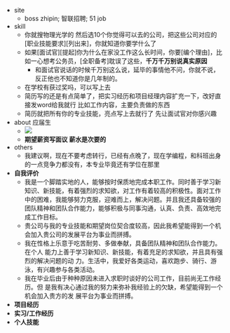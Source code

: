 - site
    - boss zhipin; 智联招聘; 51 job 
- skill
    - 你就搜物理光学的 然后选10个你觉得可以去的公司，把这些公司对应的[职业技能要求][列出来]，你就知道你要学什么了
    - 如果[面试官][提起]你为什么在家没工作这么长时间，你要[编个理由]，比如一心想考公务员，[全职备考]耽误了这些，__千万千万别说真实原因__
        - 和面试官说话的时候千万别这么说，延毕的事情他不问，你就不说，反正他也不知道你是几年制的。
    - 在学校有获过奖吗，可以写上去
    - 简历写的还是有点简单了，把实习经历和项目经理内容扩充一下，改好直接发word给我就行
比如工作内容，主要负责做的东西
    - 简历就把所有你的专业技能，亮点写上去就行了
先让面试官对你感兴趣
- about 应届生
    - ![](https://firebasestorage.googleapis.com/v0/b/firescript-577a2.appspot.com/o/imgs%2Fapp%2FXELiu-NovaKG%2FqezprdRVBC.png?alt=media&token=54a5e06e-9bf5-4235-b9c8-5850277c5b98)
    - __期望薪资写面议 薪水是次要的__
- others
    - 我建议啊，现在不要考虑转行，已经有点晚了，现在学编程，和科班出身的一点竞争力都没有，本专业毕竟还有学位在那里
- **自我评价**
    - 我是一个脚踏实地的人，能够按时保质地完成本职工作。同时善于学习新知识、新技能，有着强烈的求知欲，对工作有着较高的积极性。面对工作中的困难，我能够努力克服，迎难而上，解决问题。并且我还具备较强的团队精神和团队合作能力，能够积极与同事沟通，认真、负责、高效地完成工作目标。
    - 贵公司与我的专业技能和期望岗位契合度较高，因此我希望能得到一个机会加入贵公司的发展平台为事业而拼搏。
    - 我在性格上乐意于吃苦耐劳、多做奉献，具备团队精神和团队合作能力。在个人 能力上善于学习新知识、新技能，有着充足的求知欲，并且具有强烈的解决问题的动 力。生活中，我爱好各类运动，喜欢跑步、骑行、游泳，有兴趣参与各类活动。
    - 我在毕业后由于种种原因未进入求职时谈好的公司工作，目前尚无工作经历。但 是我有决心通过我的努力来弥补我经验上的欠缺，希望能得到一个机会加入贵方的发 展平台为事业而拼搏。
- **项目经历**
- **实习/工作经历**
- **个人技能**

